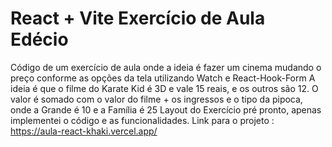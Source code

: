 # React + Vite Exercício de Aula Edécio
Código de um exercício de aula onde a ideia é fazer um cinema mudando o preço conforme as opções da tela utilizando Watch e React-Hook-Form 
A ideia é que o filme do Karate Kid é 3D e vale 15 reais, e os outros são 12. 
O valor é somado com o valor do filme + os ingressos e o tipo da pipoca, onde a Grande é 10 e a Família é 25 
Layout do Exercício pré pronto, apenas implementei o código e as funcionalidades.
Link para o projeto : https://aula-react-khaki.vercel.app/
